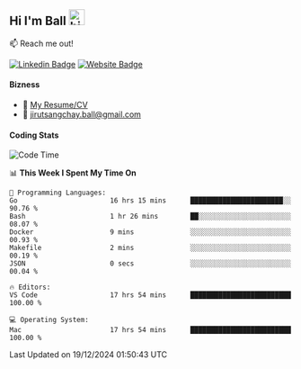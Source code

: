 ## Hi I'm Ball <img src="https://user-images.githubusercontent.com/1303154/88677602-1635ba80-d120-11ea-84d8-d263ba5fc3c0.gif" width="28px" height="28px" alt="hi">
 
:mailbox: Reach me out!

[![Linkedin Badge](https://img.shields.io/badge/-Jirut-0e76a8?style=flat&labelColor=0e76a8&logo=linkedin&logoColor=white)](https://www.linkedin.com/in/jirut-sangchay-338370251)
[![Website Badge](https://img.shields.io/badge/Website-184aa8?logo=website&logoColor=)](https://resume-jirut.web.app)

<!-- TODO: Add last video link -->
#### Bizness
- :paperclip: [My Resume/CV](https://github.com/Jirut01/Jirut01/blob/main/resume_jirut.pdf)
- :email: jirutsangchay.ball@gmail.com

#### Coding Stats


<!--START_SECTION:waka-->
![Code Time](http://img.shields.io/badge/Code%20Time-1%2C835%20hrs%2020%20mins-blue)

📊 **This Week I Spent My Time On** 

```text
💬 Programming Languages: 
Go                       16 hrs 15 mins      ███████████████████████░░   90.76 % 
Bash                     1 hr 26 mins        ██░░░░░░░░░░░░░░░░░░░░░░░   08.07 % 
Docker                   9 mins              ░░░░░░░░░░░░░░░░░░░░░░░░░   00.93 % 
Makefile                 2 mins              ░░░░░░░░░░░░░░░░░░░░░░░░░   00.19 % 
JSON                     0 secs              ░░░░░░░░░░░░░░░░░░░░░░░░░   00.04 % 

🔥 Editors: 
VS Code                  17 hrs 54 mins      █████████████████████████   100.00 % 

💻 Operating System: 
Mac                      17 hrs 54 mins      █████████████████████████   100.00 % 
```


 Last Updated on 19/12/2024 01:50:43 UTC
<!--END_SECTION:waka-->
